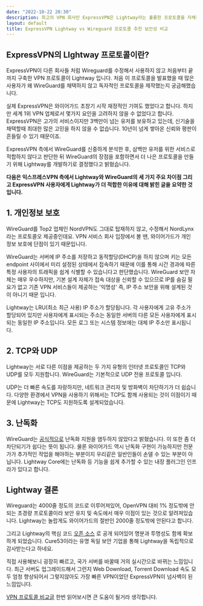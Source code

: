 ```yaml
---
date: "2022-10-22 20:30"
description: 최고의 VPN 회사인 ExpressVPN은 Lightway라는 훌륭한 프로토콜을 자체적으로 제작했습니다. 이는 Wireguard라는 새로운 프로토콜이 대세가 되어가는게 현제 상황인데, 따라가느냐 리드하느냐의 기로에서 익스프레스VPN은 리드하길 선택한 것 같습니다.
layout: default
title: ExpressVPN Lightway vs Wireguard 프로토콜 추천 보안성 비교
---
```


## ExpressVPN의 LIghtway 프로토콜이란?

ExpressVPN이 다른 회사들 처럼 Wireguard를 수정해서 사용하지 않고 처음부터 끝까지 구축한 VPN 프로토콜이 Lightway 입니다. 처음 이 프로토콜을 발표했을 때 많은 사용자가 왜 WireGuard를 채택하지 않고 독자적인 프로토콜을 제작했는지 궁금해했습니다.

실제 ExpressVPN은 와이어가드 초창기 시작 재정적인 기여도 했었다고 합니다. 하지만 세계 1위 VPN 업체로서 몇가지 요인을 고려하지 않을 수 없었다고 합니다. ExpressVPN은 고가의 서비스이지만 3백만이 넘는 유저를 보유하고 있는데, 신기술을 채택할때 최대한 많은 고민을 하지 않을 수 없습니다. 10년이 넘게 쌓아온 신뢰와 평판이 흔들릴 수 있기 때문이죠.

ExpressVPN 측에서 WireGuard를 신중하게 분석한 후, 삼백만 유저를 위한 서비스로 적합하지 않다고 판단한 뒤 WireGuard의 장점을 포함하면서 더 나은 프로토콜을 만들기 위해 Lightway를 개발하기로 결정했다고 밝혔습니다.

**다음은 익스프레스VPN 측에서 Lightway와 WireGuard의 세 가지 주요 차이점 그리고 ExpressVPN 사용자에게 Lightway가 더 적합한 이유에 대해 밝힌 글을 요약한 것 입니다.**

## 1. 개인정보 보호

WireGuard를 Top2 업체인 NordVPN도 그대로 탑재하지 않고, 수정해서 NordLynx라는 프로토콜오 제공중인데요. VPN 서비스 회사 입장에서 볼 땐, 와이어가드가 개인 정보 보호에 단점이 있기 때문입니다.

WireGuard는 서버에 IP 주소를 저장하고 동적할당(DHCP)을 하지 않으며 키는 모든 endpoint 사이에서 미리 설정된 상태에서 접속하기 때문에 이를 통해 시간 경과에 따른 특정 사용자의 트래픽을 쉽게 식별할 수 있습니다고 판단했습니다. WireGuard 보안 자체는 매우 우수하지만, 기본 설계 자체가 접속 대상을 신뢰할 수 있으므로 IP를 숨길 필요가 없고 기존 VPN 서비스들이 제공하는 '익명성' 즉, IP 주소 보안을 위해 설계된 것이 아니기 때문 입니다.

Lightway는 LRU(최소 최근 사용) IP 주소가 할당됩니다. 각 사용자에게 고유 주소가 할당되어 있지만 사용자에게 표시되는 주소는 동일한 서버의 다른 모든 사용자에게 표시되는 동일한 IP 주소입니다. 모든 로그 또는 시스템 정보에는 대체 IP 주소만 표시됩니다.

## 2. TCP와 UDP

Lightway는 서로 다른 이점을 제공하는 두 가지 유형의 인터넷 프로토콜인 TCP와 UDP를 모두 지원합니다. WireGuard는 기본적으로 UDP 전용 프로토콜 입니다.

UDP는 더 빠른 속도를 자랑하지만, 네트워크 관리자 및 방화벽이 차단하기가 더 쉽습니다. 다양한 환경에서 VPN을 사용하기 위해서는 TCP도 함께 사용되는 것이 이점이기 때문에 Lightway는 TCP도 지원하도록 설계되었습니다.

## 3. 난독화

WireGuard는 [공식적으로](https://www.wireguard.com/known-limitations/) 난독화 지원을 염두하지 않았다고 밝혔습니다. 이 또한 좀 더 차단되기가 쉽다는 뜻이 됩니다. 물론 와이어가드 역시 난독화 구현이 가능하지만 전문가가 추가적인 작업을 해야하는 부분이지 우리같은 일반인들이 손댈 수 있는 부분이 아닙니다. Lightway Core에는 난독화 등 기능을 쉽게 추가할 수 있는 내장 플러그인 인프라가 있다고 합니다.

## Lightway 결론

Wireguard는 4000줄 정도의 코드로 이루어져있어, OpenVPN 대비 1% 정도밖에 안되는 초경량 프로토콜이라 보안 유지 및 속도에서 매우 이점이 있는 것으로 알려져있습니다. Lightway는 놀랍게도 와이어가드의 절반인 2000줄 정도밖에 안된다고 합니다. 

그리고 Lightway의 핵심 코드 [오픈 소스](https://www.expressvpn.com/blog/lightway-open-source-security-audit/) 로 공개 되어있어 명분과 투명성도 함께 확보하게 되었습니다. Cure53이라는 유명 독일 보안 기업을 통해  Lightway을 독립적으로 감사받는다고 하네요.

직접 사용해보니 굉장히 빠르고, 국가 서버를 바꿀때 거의 실시간으로 바뀌는 느낌입니다. 최근 서버도 업그레이드해서 그런지 Web Download, Torrent Download 속도 모두 엄청 향상되어서 그렇지않아도 가장 빠른 VPN이었던 ExpressVPN이 넘사벽이 된 느낌입니다.

[VPN 프로토콜 비교글](https://netxhack.com/network/vpn-protocols/) 한번 읽어보시면 큰 도움이 될거라 생각합니다.
